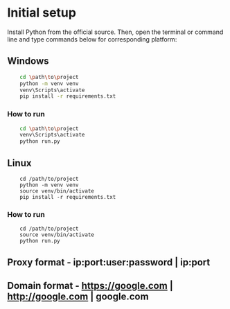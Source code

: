 
# Initial setup

Install Python from the official source. Then, open the terminal or command line and type commands below for corresponding platform:


## Windows


```bash
    cd \path\to\project
    python -m venv venv
    venv\Scripts\activate
    pip install -r requirements.txt
```

### How to run
```bash
    cd \path\to\project
    venv\Scripts\activate
    python run.py
```


## Linux

```
    cd /path/to/project
    python -m venv venv
    source venv/bin/activate
    pip install -r requirements.txt
```

### How to run
```
    cd /path/to/project
    source venv/bin/activate
    python run.py
```

## Proxy format - ip:port:user:password | ip:port
## Domain format - https://google.com | http://google.com | google.com




